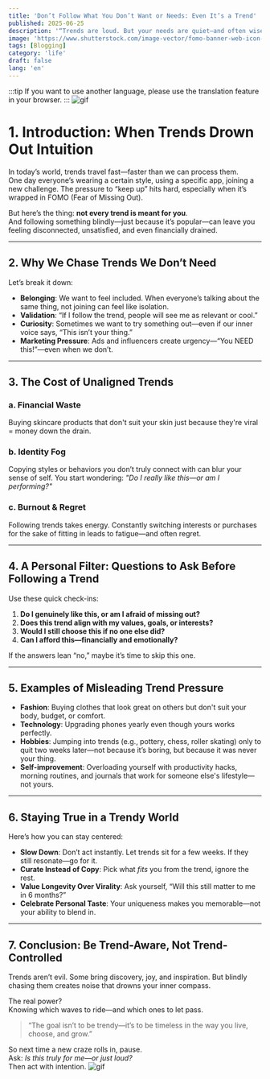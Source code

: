```yaml
---
title: 'Don’t Follow What You Don’t Want or Needs: Even It’s a Trend'
published: 2025-06-25
description: '“Trends are loud. But your needs are quiet—and often wiser.”'
image: 'https://www.shutterstock.com/image-vector/fomo-banner-web-icon-vector-260nw-2497734505.jpg'
tags: [Blogging]
category: 'life'
draft: false 
lang: 'en'
---
```


:::tip
If you want to use another language, please use the translation feature in your browser.
:::
![gif](https://media.tenor.com/B4DFL8PfzfEAAAAm/menhera-shopping.webp)
# 1. Introduction: When Trends Drown Out Intuition

In today’s world, trends travel fast—faster than we can process them.  
One day everyone’s wearing a certain style, using a specific app, joining a new challenge. The pressure to “keep up” hits hard, especially when it’s wrapped in FOMO (Fear of Missing Out).

But here’s the thing: **not every trend is meant for you**.  
And following something blindly—just because it’s popular—can leave you feeling disconnected, unsatisfied, and even financially drained.

---

## 2. Why We Chase Trends We Don’t Need

Let’s break it down:

- **Belonging**: We want to feel included. When everyone’s talking about the same thing, not joining can feel like isolation.
- **Validation**: “If I follow the trend, people will see me as relevant or cool.”
- **Curiosity**: Sometimes we want to try something out—even if our inner voice says, “This isn’t your thing.”
- **Marketing Pressure**: Ads and influencers create urgency—“You NEED this!”—even when we don’t.

---

## 3. The Cost of Unaligned Trends

### a. Financial Waste  
Buying skincare products that don't suit your skin just because they're viral = money down the drain.

### b. Identity Fog  
Copying styles or behaviors you don’t truly connect with can blur your sense of self. You start wondering: *"Do I really like this—or am I performing?"*

### c. Burnout & Regret  
Following trends takes energy. Constantly switching interests or purchases for the sake of fitting in leads to fatigue—and often regret.

---

## 4. A Personal Filter: Questions to Ask Before Following a Trend

Use these quick check-ins:

1. **Do I genuinely like this, or am I afraid of missing out?**  
2. **Does this trend align with my values, goals, or interests?**  
3. **Would I still choose this if no one else did?**  
4. **Can I afford this—financially and emotionally?**

If the answers lean “no,” maybe it’s time to skip this one.

---

## 5. Examples of Misleading Trend Pressure

- **Fashion**: Buying clothes that look great on others but don't suit your body, budget, or comfort.  
- **Technology**: Upgrading phones yearly even though yours works perfectly.  
- **Hobbies**: Jumping into trends (e.g., pottery, chess, roller skating) only to quit two weeks later—not because it’s boring, but because it was never your thing.  
- **Self-improvement**: Overloading yourself with productivity hacks, morning routines, and journals that work for someone else's lifestyle—not yours.

---

## 6. Staying True in a Trendy World

Here’s how you can stay centered:

- **Slow Down**: Don’t act instantly. Let trends sit for a few weeks. If they still resonate—go for it.  
- **Curate Instead of Copy**: Pick what *fits* you from the trend, ignore the rest.  
- **Value Longevity Over Virality**: Ask yourself, “Will this still matter to me in 6 months?”  
- **Celebrate Personal Taste**: Your uniqueness makes you memorable—not your ability to blend in.

---

## 7. Conclusion: Be Trend-Aware, Not Trend-Controlled

Trends aren’t evil. Some bring discovery, joy, and inspiration. But blindly chasing them creates noise that drowns your inner compass.

The real power?  
Knowing which waves to ride—and which ones to let pass.

> “The goal isn’t to be trendy—it’s to be timeless in the way you live, choose, and grow.”

So next time a new craze rolls in, pause.  
Ask: *Is this truly for me—or just loud?*  
Then act with intention.
![gif](https://media.tenor.com/ZDuDX1IflhMAAAAM/anime-naruto.gif)
